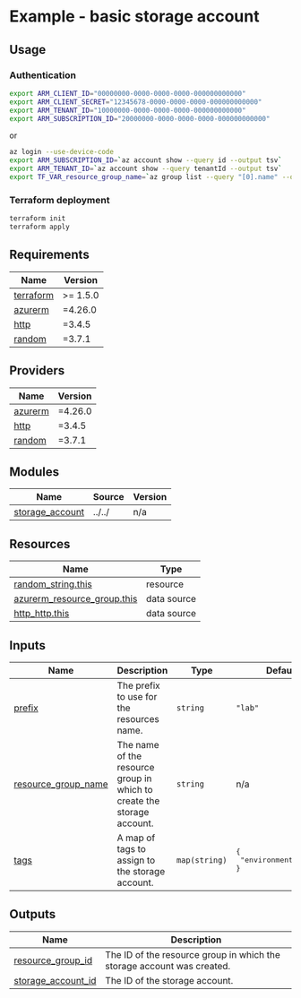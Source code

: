 # Example - basic storage account

## Usage

### Authentication

```bash
export ARM_CLIENT_ID="00000000-0000-0000-0000-000000000000"
export ARM_CLIENT_SECRET="12345678-0000-0000-0000-000000000000"
export ARM_TENANT_ID="10000000-0000-0000-0000-000000000000"
export ARM_SUBSCRIPTION_ID="20000000-0000-0000-0000-000000000000"
```

or

```bash
az login --use-device-code
export ARM_SUBSCRIPTION_ID=`az account show --query id --output tsv`
export ARM_TENANT_ID=`az account show --query tenantId --output tsv`
export TF_VAR_resource_group_name=`az group list --query "[0].name" --output tsv`
```

### Terraform deployment

```bash
terraform init
terraform apply
```

<!-- BEGINNING OF PRE-COMMIT-TERRAFORM DOCS HOOK -->
## Requirements

| Name | Version |
|------|---------|
| <a name="requirement_terraform"></a> [terraform](#requirement\_terraform) | >= 1.5.0 |
| <a name="requirement_azurerm"></a> [azurerm](#requirement\_azurerm) | =4.26.0 |
| <a name="requirement_http"></a> [http](#requirement\_http) | =3.4.5 |
| <a name="requirement_random"></a> [random](#requirement\_random) | =3.7.1 |

## Providers

| Name | Version |
|------|---------|
| <a name="provider_azurerm"></a> [azurerm](#provider\_azurerm) | =4.26.0 |
| <a name="provider_http"></a> [http](#provider\_http) | =3.4.5 |
| <a name="provider_random"></a> [random](#provider\_random) | =3.7.1 |

## Modules

| Name | Source | Version |
|------|--------|---------|
| <a name="module_storage_account"></a> [storage\_account](#module\_storage\_account) | ../../ | n/a |

## Resources

| Name | Type |
|------|------|
| [random_string.this](https://registry.terraform.io/providers/hashicorp/random/3.7.1/docs/resources/string) | resource |
| [azurerm_resource_group.this](https://registry.terraform.io/providers/hashicorp/azurerm/4.26.0/docs/data-sources/resource_group) | data source |
| [http_http.this](https://registry.terraform.io/providers/hashicorp/http/3.4.5/docs/data-sources/http) | data source |

## Inputs

| Name | Description | Type | Default | Required |
|------|-------------|------|---------|:--------:|
| <a name="input_prefix"></a> [prefix](#input\_prefix) | The prefix to use for the resources name. | `string` | `"lab"` | no |
| <a name="input_resource_group_name"></a> [resource\_group\_name](#input\_resource\_group\_name) | The name of the resource group in which to create the storage account. | `string` | n/a | yes |
| <a name="input_tags"></a> [tags](#input\_tags) | A map of tags to assign to the storage account. | `map(string)` | <pre>{<br/>  "environment": "lab"<br/>}</pre> | no |

## Outputs

| Name | Description |
|------|-------------|
| <a name="output_resource_group_id"></a> [resource\_group\_id](#output\_resource\_group\_id) | The ID of the resource group in which the storage account was created. |
| <a name="output_storage_account_id"></a> [storage\_account\_id](#output\_storage\_account\_id) | The ID of the storage account. |
<!-- END OF PRE-COMMIT-TERRAFORM DOCS HOOK -->
